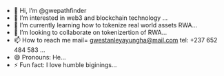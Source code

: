 - 👋 Hi, I’m @gwepathfinder
- 👀 I’m interested in web3 and blockchain technology ...
- 🌱 I’m currently learning how to tokenize real world assets RWA...
- 💞️ I’m looking to collaborate on tokenizertion of RWA...
- 📫 How to reach me mail= gwestanleyayungha@mail.com tel: +237 652 484 583 ...
- 😄 Pronouns: He...
- ⚡ Fun fact: I love humble biginings...

<!---
gwepathfinder/gwepathfinder is a ✨ special ✨ repository because its `README.md` (this file) appears on your GitHub profile.
You can click the Preview link to take a look at your changes.
--->
